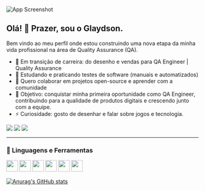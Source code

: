 ![App Screenshot](https://i.imgur.com/7EtL8DK.png)

## Olá! 🖖 Prazer, sou o Glaydson.

Bem vindo ao meu perfil onde estou construindo uma nova etapa da minha vida profissional na área de Quality Assurance (QA).

* 🔭 Em transição de carreira: do desenho e vendas para QA Engineer | Quality Assurance
* 🌱 Estudando e praticando testes de software (manuais e automatizados)
* 👯 Quero colaborar em projetos open-source e aprender com a comunidade
* 📌 Objetivo: conquistar minha primeira oportunidade como QA Engineer, contribuindo para a qualidade de produtos digitais e crescendo junto com a equipe.
* ⚡ Curiosidade: gosto de desenhar e falar sobre jogos e tecnologia.

[<img src="https://img.shields.io/badge/LinkedIn-0077B5?style=for-the-badge&logo=linkedin&logoColor=white"></a>](#)
[<img src="https://img.shields.io/badge/GitHub-100000?style=for-the-badge&logo=github&logoColor=white"></a>](#)
[<img src="https://img.shields.io/badge/Instagram-E4405F?style=for-the-badge&logo=instagram&logoColor=white"></a>](#)

---
### 🚀 Linguagens e Ferramentas
[<img src="https://camo.githubusercontent.com/f39f203ca1defeb47e3505ef9044d3303c038c60de7e67f6c229992602e59128/68747470733a2f2f63646e2e6a7364656c6976722e6e65742f67682f64657669636f6e732f64657669636f6e2f69636f6e732f7673636f64652f7673636f64652d6f726967696e616c2e737667" width="30"></a>](#)
[<img src="https://camo.githubusercontent.com/6647554cf19482c32acc6a6a3b8bd68b845fafabd474595e7e92dead3075c3ea/68747470733a2f2f63646e2e6a7364656c6976722e6e65742f67682f64657669636f6e732f64657669636f6e2f69636f6e732f68746d6c352f68746d6c352d6f726967696e616c2e737667" width="30"></a>](#)
[<img src="https://camo.githubusercontent.com/4eaf7f26830ffa4bc4c4502a24e9be29fa2796208648a805e8f610da811aeb05/68747470733a2f2f63646e2e6a7364656c6976722e6e65742f67682f64657669636f6e732f64657669636f6e2f69636f6e732f637373332f637373332d6f726967696e616c2e737667" width="30"></a>](#)
[<img src="https://camo.githubusercontent.com/426c1121b29abc64a6b1af1e3aa3091abb38e39c87054720b765af1425c74e7f/68747470733a2f2f63646e2e6a7364656c6976722e6e65742f67682f64657669636f6e732f64657669636f6e2f69636f6e732f6a6176617363726970742f6a6176617363726970742d6f726967696e616c2e737667" width="30"></a>](#)
[<img src="https://camo.githubusercontent.com/15166a15835f145259844be455ab5945594a70c48a3090aa83d193bd5e3e9bc5/68747470733a2f2f63646e2e6a7364656c6976722e6e65742f67682f64657669636f6e732f64657669636f6e2f69636f6e732f6769742f6769742d6f726967696e616c2e737667" width="30"></a>](#)
[<img src="https://user-images.githubusercontent.com/3369400/139447912-e0f43f33-6d9f-45f8-be46-2df5bbc91289.png" width="30"></a>](#)

[![Anurag's GitHub stats](https://github-readme-stats.vercel.app/api?username=anuraghazra&show_icons=true&theme=midnight-purple&hide_border=true)](https://github.com/anuraghazra/github-readme-stats)




